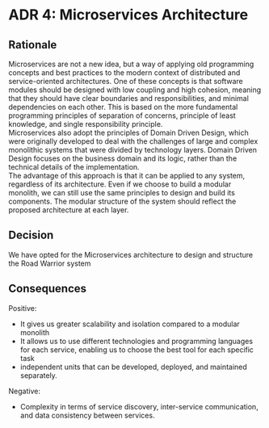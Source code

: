 
# ADR 4: Microservices Architecture

## Rationale 
Microservices are not a new idea, but a way of applying old programming concepts and best practices to the modern context of distributed and service-oriented architectures. One of these concepts is that software modules should be designed with low coupling and high cohesion, meaning that they should have clear boundaries and responsibilities, and minimal dependencies on each other. This is based on the more fundamental programming principles of separation of concerns, principle of least knowledge, and single responsibility principle.  
Microservices also adopt the principles of Domain Driven Design, which were originally developed to deal with the challenges of large and complex monolithic systems that were divided by technology layers. Domain Driven Design focuses on the business domain and its logic, rather than the technical details of the implementation.  
The advantage of this approach is that it can be applied to any system, regardless of its architecture. Even if we choose to build a modular monolith, we can still use the same principles to design and build its components. The modular structure of the system should reflect the proposed architecture at each layer.

## Decision   
We have opted for the Microservices architecture to design and structure the Road Warrior system

## Consequences  
Positive:
+ It gives us greater scalability and isolation compared to a modular monolith
+ It allows us to use different technologies and programming languages for each service, enabling us to choose the best tool for each specific task
+ independent units that can be developed, deployed, and maintained separately. 

Negative:  
+ Complexity in terms of service discovery, inter-service communication, and data consistency between services.
